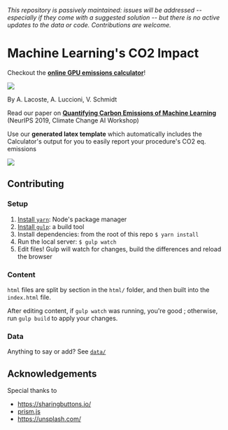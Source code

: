*This repository is passively maintained: issues will be addressed -- especially if they come with a suggested solution -- but there is no active updates to the data or code. Contributions are welcome.*

# Machine Learning's CO2 Impact

Checkout the [**online GPU emissions calculator**](https://mlco2.github.io/impact)!

[![](https://i.postimg.cc/pTqVSx7N/Capture-d-e-cran-2019-11-07-a-12-41-58.png)](https://mlco2.github.io/impact)

By A. Lacoste, A. Luccioni, V. Schmidt

Read our paper on [**Quantifying Carbon Emissions of Machine Learning**](https://arxiv.org/pdf/1910.09700) (NeurIPS 2019, Climate Change AI Workshop)

Use our **generated latex template** which automatically includes the Calculator's output for you to easily report your procedure's CO2 eq. emissions

[![](https://raw.githubusercontent.com/mlco2/impact/master/img/template.png)](https://mlco2.github.io/impact#publish)

## Contributing

### Setup

1. [Install `yarn`](https://classic.yarnpkg.com/lang/en/docs/install/#mac-stable): Node's package manager
2. [Install `gulp`](https://gulpjs.com/): a build tool
3. Install dependencies: from the root of this repo `$ yarn install`
4. Run the local server: `$ gulp watch`
5. Edit files! Gulp will watch for changes, build the differences and reload the browser

### Content

`html` files are split by section in the `html/` folder, and then built into the `index.html` file.

After editing content, if `gulp watch` was running, you're good ; otherwise, run `gulp build` to apply your changes.
### Data

Anything to say or add? See [`data/`](https://github.com/mlco2/impact/tree/master/data)

## Acknowledgements

Special thanks to

* https://sharingbuttons.io/
* [prism.js](https://prismjs.com/)
* https://unsplash.com/
